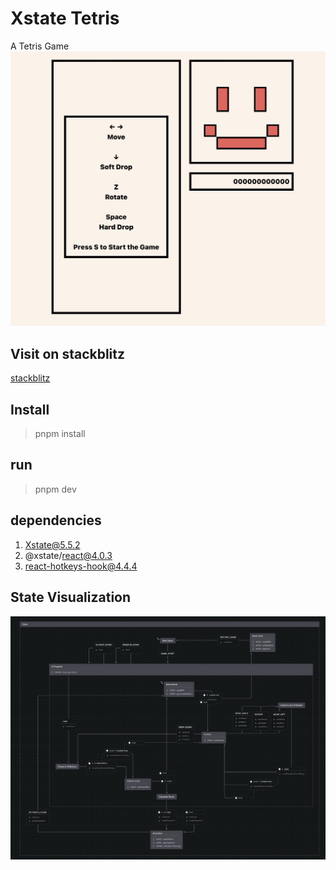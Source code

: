 # Xstate Tetris

A Tetris Game
![game](./public/images/game-start.jpg)


## Visit on stackblitz
[stackblitz](https://stackblitz.com/~/github.com/ZekeGan/xstate-tetris)

## Install
> pnpm install

## run
> pnpm dev

## dependencies
1. Xstate@5.5.2
2. @xstate/react@4.0.3
3. react-hotkeys-hook@4.4.4

## State Visualization
![state](./public/images/xstate-viz.jpg)
